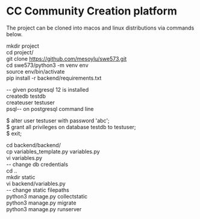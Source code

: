 # CC Community Creation platform

The project can be cloned into macos and linux distributions via commands below.  
  
mkdir project  
cd project/  
git clone https://github.com/mesoylu/swe573.git  
cd swe573/python3 -m venv env  
source env/bin/activate  
pip install -r backend/requirements.txt  
  
-- given postgresql 12 is installed  
createdb testdb  
createuser testuser  
psql-- on postgresql command line  
  
$ alter user testuser with password 'abc';  
$ grant all privileges on database testdb to testuser;  
$ exit;  
  
cd backend/backend/  
cp variables_template.py variables.py  
vi variables.py  
-- change db credentials  
cd ..  
mkdir static  
vi backend/variables.py  
-- change static filepaths  
python3 manage.py collectstatic  
python3 manage.py migrate  
python3 manage.py runserver  



